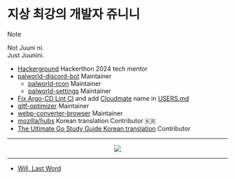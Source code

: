 # 지상 최강의 개발자 쥬니니

> [!NOTE]
> Not Juuni ni.  
> Just Juunini.

- [Hackerground](https://github.com/hackersground-kr/hackers-ground) Hackerthon 2024 tech mentor
- [palworld-discord-bot](https://github.com/juunini/palworld-discord-bot) Maintainer
    - [palworld-rcon](https://github.com/juunini/palworld-rcon) Maintainer
    - [palworld-settings](https://github.com/juunini/palworld-settings) Maintainer
- [Fix Argo-CD Lint CI](https://github.com/argoproj/argo-cd/pull/12523) and add [Cloudmate](https://github.com/cloudmatelabs) name in [USERS.md](https://github.com/argoproj/argo-cd/blob/master/USERS.md)
- [gltf-optimizer](https://github.com/juunini/gltf-optimizer) Maintainer
- [webp-converter-browser](https://github.com/juunini/webp-converter-browser) Maintainer
- [mozilla/hubs](https://github.com/mozilla/hubs) Korean translation Contributor 🇰🇷  
- [The Ultimate Go Study Guide Korean translation](https://github.com/ultimate-go-korean/translation) Contributor  

---

<div align="center">
  <img src="https://github-readme-stats.vercel.app/api?username=juunini&show_icons=true&theme=gruvbox" />
</div>

---

- [Will, Last Word](https://github.com/juunini/will)
